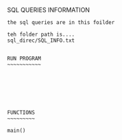 SQL QUERIES INFORMATION 
~~~~~~~~~~~~~~~~~~~~~~~ 
the sql queries are in this foilder 

teh folder path is.... 
sql_direc/SQL_INFO.txt 


RUN PROGRAM 
~~~~~~~~~~~ 







FUNCTIONS 
~~~~~~~~~ 

main()